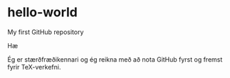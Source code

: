 # hello-world
My first GitHub repository

Hæ

Ég er stærðfræðikennari og ég reikna með að nota GitHub fyrst og fremst fyrir TeX-verkefni.
